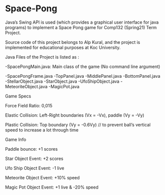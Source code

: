 # Space-Pong
Java’s Swing API is used (which provides a graphical user interface for java programs) to implement a Space Pong game for Comp132 (Spring21) Term Project. 

Source code of this project belongs to Alp Kural, and the project is implemented for educational purposes at Koc University. 

Java Files of the Project	is listed as :

-SpacePongMain.java:   Main class of the game (No command line argument)

-SpacePongFrame.java   -TopPanel.java   -MiddlePanel.java   -BottomPanel.java   -StellarObject.java   -StarObject.java   -UfoShipObject.java   -MeteoriteObject.java   -MagicPot.java	

Game Specs 	  

Force Field Ratio:   0,015

Elastic Collision:   Left-Right boundaries (Vx = -Vx), paddle (Vy = -Vy)

Plastic Collision:   Top boundary (Vy = -0.6Vy) // to prevent ball’s vertical speed to increase a lot through time 

Game Info	  

Paddle bounce:   +1 scores 

Star Object Event:   +2 scores 

Ufo Ship Object Event:   -1 live  

Meteorite Object Event:   +10% speed 

Magic Pot Object Event:   +1 live & -20% speed 
